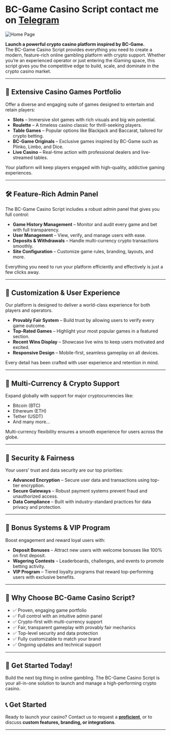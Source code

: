 # BC-Game Casino Script contact me on **[Telegram](https://t.me/Proficientng)** 


![Home Page](./image.png)

**Launch a powerful crypto casino platform inspired by BC-Game.**  
The BC-Game Casino Script provides everything you need to create a modern, feature-rich online gambling platform with crypto support. Whether you’re an experienced operator or just entering the iGaming space, this script gives you the competitive edge to build, scale, and dominate in the crypto casino market.

---

## 🎰 Extensive Casino Games Portfolio

Offer a diverse and engaging suite of games designed to entertain and retain players:

- **Slots** – Immersive slot games with rich visuals and big win potential.
- **Roulette** – A timeless casino classic for thrill-seeking players.
- **Table Games** – Popular options like Blackjack and Baccarat, tailored for crypto betting.
- **BC-Game Originals** – Exclusive games inspired by BC-Game such as Plinko, Limbo, and Dice.
- **Live Casino** – Real-time action with professional dealers and live-streamed tables.

Your platform will keep players engaged with high-quality, addictive gaming experiences.

---

## 🛠️ Feature-Rich Admin Panel

The BC-Game Casino Script includes a robust admin panel that gives you full control:

- **Game History Management** – Monitor and audit every game and bet with full transparency.
- **User Management** – View, verify, and manage users with ease.
- **Deposits & Withdrawals** – Handle multi-currency crypto transactions smoothly.
- **Site Configuration** – Customize game rules, branding, layouts, and more.

Everything you need to run your platform efficiently and effectively is just a few clicks away.

---

## 🧩 Customization & User Experience

Our platform is designed to deliver a world-class experience for both players and operators.

- **Provably Fair System** – Build trust by allowing users to verify every game outcome.
- **Top-Rated Games** – Highlight your most popular games in a featured section.
- **Recent Wins Display** – Showcase live wins to keep users motivated and excited.
- **Responsive Design** – Mobile-first, seamless gameplay on all devices.

Every detail has been crafted with user experience and retention in mind.

---

## 💱 Multi-Currency & Crypto Support

Expand globally with support for major cryptocurrencies like:

- Bitcoin (BTC)
- Ethereum (ETH)
- Tether (USDT)
- And many more...

Multi-currency flexibility ensures a smooth experience for users across the globe.

---

## 🔐 Security & Fairness

Your users' trust and data security are our top priorities:

- **Advanced Encryption** – Secure user data and transactions using top-tier encryption.
- **Secure Gateways** – Robust payment systems prevent fraud and unauthorized access.
- **Data Compliance** – Built with industry-standard practices for data privacy and protection.

---

## 🎁 Bonus Systems & VIP Program

Boost engagement and reward loyal users with:

- **Deposit Bonuses** – Attract new users with welcome bonuses like 100% on first deposit.
- **Wagering Contests** – Leaderboards, challenges, and events to promote betting activity.
- **VIP Program** – Tiered loyalty programs that reward top-performing users with exclusive benefits.

---

## 🚀 Why Choose BC-Game Casino Script?

- ✅ Proven, engaging game portfolio
- ✅ Full control with an intuitive admin panel
- ✅ Crypto-first with multi-currency support
- ✅ Fair, transparent gameplay with provably fair mechanics
- ✅ Top-level security and data protection
- ✅ Fully customizable to match your brand
- ✅ Ongoing updates and technical support

---

## 🏁 Get Started Today!

Build the next big thing in online gambling. The BC-Game Casino Script is your all-in-one solution to launch and manage a high-performing crypto casino.


## 📞 Get Started

Ready to launch your casino? Contact us to request a **[proficient](https://t.me/Proficientng)**, or to discuss **custom features, branding, or integrations**.

---
